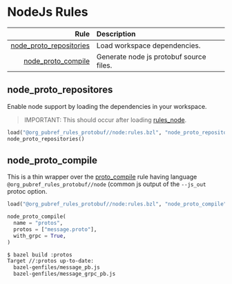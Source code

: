 # NodeJs Rules

| Rule | Description |
| ---: | :--- |
| [node_proto_repositories](#node_proto_repositories) | Load workspace dependencies. |
| [node_proto_compile](#node_proto_compile) | Generate node js protobuf source files. |


## node\_proto\_repositores

Enable node support by loading the dependencies in your workspace.

> IMPORTANT: This should occur after loading
> [rules_node](https://github.com/pubref/rules_node).

```python
load("@org_pubref_rules_protobuf//node:rules.bzl", "node_proto_repositories")
node_proto_repositories()
```

## node\_proto\_compile

This is a thin wrapper over the
[proto_compile](../protobuf#proto_compile) rule having language
`@org_pubref_rules_protobuf//node` (common js output of the `--js_out`
protoc option.

```python
load("@org_pubref_rules_protobuf//node:rules.bzl", "node_proto_compile")

node_proto_compile(
  name = "protos",
  protos = ["message.proto"],
  with_grpc = True,
)
```

```sh
$ bazel build :protos
Target //:protos up-to-date:
  bazel-genfiles/message_pb.js
  bazel-genfiles/message_grpc_pb.js
```
